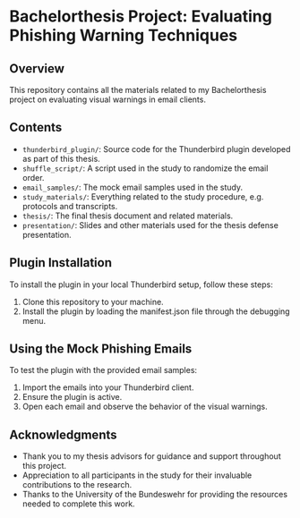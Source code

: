# Bachelorthesis Project: Evaluating Phishing Warning Techniques

## Overview

This repository contains all the materials related to my Bachelorthesis project on evaluating visual warnings in email clients.

## Contents

- `thunderbird_plugin/`: Source code for the Thunderbird plugin developed as part of this thesis.
- `shuffle_script/`: A script used in the study to randomize the email order.
- `email_samples/`: The mock email samples used in the study.
- `study_materials/`: Everything related to the study procedure, e.g. protocols and transcripts.
- `thesis/`: The final thesis document and related materials.
- `presentation/`: Slides and other materials used for the thesis defense presentation.

## Plugin Installation

To install the plugin in your local Thunderbird setup, follow these steps:
1. Clone this repository to your machine.
2. Install the plugin by loading the manifest.json file through the debugging menu.

## Using the Mock Phishing Emails

To test the plugin with the provided email samples:
1. Import the emails into your Thunderbird client.
2. Ensure the plugin is active.
3. Open each email and observe the behavior of the visual warnings.

## Acknowledgments

- Thank you to my thesis advisors for guidance and support throughout this project.
- Appreciation to all participants in the study for their invaluable contributions to the research.
- Thanks to the University of the Bundeswehr for providing the resources needed to complete this work.


